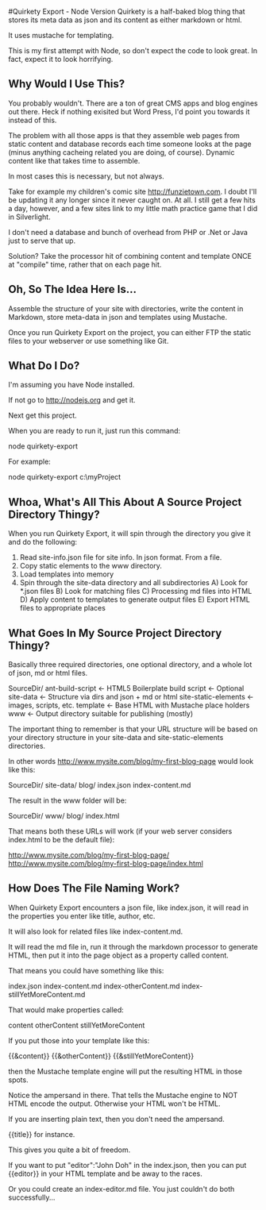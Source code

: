 #Quirkety Export - Node Version
Quirkety is a half-baked blog thing that stores its meta data as json and its content as either markdown or html.
 
It uses mustache for templating.
 
This is my first attempt with Node, so don't expect the code to look great. In fact, expect it to look horrifying.

## Why Would I Use This?
You probably wouldn't. There are a ton of great CMS apps and blog engines out there. Heck if nothing exisited but Word Press, I'd point you towards it instead of this.

The problem with all those apps is that they assemble web pages from static content and database records each time someone looks at the page (minus anything cacheing related you are doing, of course). Dynamic content like that takes time to assemble.

In most cases this is necessary, but not always.

Take for example my children's comic site http://funzietown.com. I doubt I'll be updating it any longer since it never caught on. At all. I still get a few hits a day, however, and a few sites link to my little math practice game that I did in Silverlight.

I don't need a database and bunch of overhead from PHP or .Net or Java just to serve that up.

Solution? Take the processor hit of combining content and template ONCE at "compile" time, rather that on each page hit.

## Oh, So The Idea Here Is...
Assemble the structure of your site with directories, write the content in Markdown, store meta-data in json and templates using Mustache.

Once you run Quirkety Export on the project, you can either FTP the static files to your webserver or use something like Git. 

## What Do I Do?
I'm assuming you have Node installed.

If not go to http://nodejs.org and get it.

Next get this project.

When you are ready to run it, just run this command:

node quirkety-export <path to your source directory>

For example:

node quirkety-export c:\myProject

## Whoa, What's All This About A Source Project Directory Thingy?
When you run Quirkety Export, it will spin through the directory you give it and do the following:

1) Read site-info.json file for site info. In json format. From a file.
2) Copy static elements to the www directory.
3) Load templates into memory
3) Spin through the site-data directory and all subdirectories
  A) Look for *.json files
  B) Look for matching files
  C) Processing md files into HTML
  D) Apply content to templates to generate output files
  E) Export HTML files to appropriate places

## What Goes In My Source Project Directory Thingy?
Basically three required directories, one optional directory, and a whole lot of json, md or html files.

SourceDir/
    ant-build-script     <- HTML5 Boilerplate build script <- Optional
    site-data            <- Structure via dirs and json + md or html
    site-static-elements <- images, scripts, etc.
    template             <- Base HTML with Mustache place holders
    www                  <- Output directory suitable for publishing (mostly)

The important thing to remember is that your URL structure will be based on your directory structure in your site-data and site-static-elements directories.

In other words http://www.mysite.com/blog/my-first-blog-page would look like this:

SourceDir/
    site-data/
        blog/
            index.json
            index-content.md

The result in the www folder will be:

SourceDir/
    www/
        blog/
            index.html

That means both these URLs will work (if your web server considers index.html to be the default file):

http://www.mysite.com/blog/my-first-blog-page/
http://www.mysite.com/blog/my-first-blog-page/index.html


## How Does The File Naming Work?
When Quirkety Export encounters a json file, like index.json, it will read in the properties you enter like title, author, etc.

It will also look for related files like index-content.md.

It will read the md file in, run it through the markdown processor to generate HTML, then put it into the page object as a property called content.

That means you could have something like this:

index.json
index-content.md
index-otherContent.md
index-stillYetMoreContent.md

That would make properties called:

content
otherContent
stillYetMoreContent

If you put those into your template like this:

{{&content}}
{{&otherContent}}
{{&stillYetMoreContent}}

then the Mustache template engine will put the resulting HTML in those spots.

Notice the ampersand in there. That tells the Mustache engine to NOT HTML encode the output. Otherwise your HTML won't be HTML.

If you are inserting plain text, then you don't need the ampersand.

{{title}} for instance.

This gives you quite a bit of freedom.

If you want to put "editor":"John Doh" in the index.json, then you can put {{editor}} in your HTML template and be away to the races.

Or you could create an index-editor.md file. You just couldn't do both successfully...
